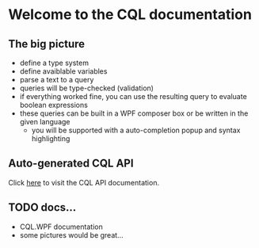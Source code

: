 # Welcome to the CQL documentation

## The big picture

* define a type system
* define avaiblable variables
* parse a text to a query
* queries will be type-checked (validation)
* if everything worked fine, you can use the resulting query to evaluate boolean expressions
* these queries can be built in a WPF composer box or be written in the given language
	* you will be supported with a auto-completion popup and syntax highlighting

## Auto-generated CQL API

Click [here](CQL.api.md) to visit the CQL API documentation.

## TODO docs...

* CQL.WPF documentation
* some pictures would be great...
